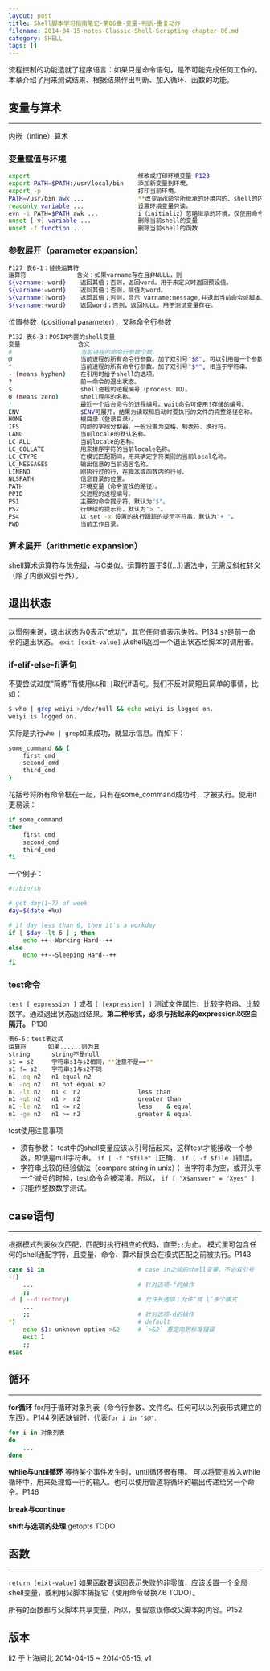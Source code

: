 ```yaml
---
layout: post
title: Shell脚本学习指南笔记-第06章-变量-判断-重复动作
filename: 2014-04-15-notes-Classic-Shell-Scripting-chapter-06.md
category: SHELL
tags: []
---
```



流程控制的功能造就了程序语言：如果只是命令语句，是不可能完成任何工作的。本章介绍了用来测试结果、根据结果作出判断、加入循环、函数的功能。

 
## 变量与算术

------

内嵌（inline）算术
 
### 变量赋值与环境

```bash
export                              修改或打印环境变量 P123
export PATH=$PATH:/usr/local/bin    添加新变量到环境。
export -p                           打印当前环境。
PATH=/usr/bin awk ...               **改变awk命令所继承的环境内的、shell的内置变量。** P156
readonly variable ...               设置环境变量只读。
evn -i PATH=$PATH awk ...           i（initializ）忽略继承的环境，仅使用命令行指定的变量。
unset [-v] variable ...             删除当前shell的变量
unset -f function ...               删除当前shell的函数
```
 
### 参数展开（parameter expansion）
 
```bash 
P127 表6-1：替换运算符
运算符              含义：如果varname存在且非NULL，则
${varname:-word}    返回其值；否则，返回word。用于未定义时返回预设值。
${varname:=word}    返回其值；否则，赋值为word。
${varname:?word}    返回其值；否则，显示 varname:message,并退出当前命令或脚本。用于捕捉错误。
${varname:+word}    返回word；否则，返回NULL。用于测试变量存在。
```
 
位置参数（positional parameter），又称命令行参数

<!-- more -->
 
```bash 
P132 表6-3：POSIX内置的shell变量
变量                含义
#                   当前进程的命令行参数个数。
@                   当前进程的所有命令行参数。加了双引号"$@", 可以引用每一个参数。
*                   当前进程的所有命令行参数。加了双引号"$*", 相当于字符串。
- (means hyphen)    在引用时给予shell的选项。
?                   前一命令的退出状态。
$                   shell进程的进程编号（process ID）。
0 (means zero)      shell程序的名称。
!                   最近一个后台命令的进程编号。wait命令可使用!存储的编号。
ENV                 $ENV可展开，结果为读取和启动时要执行的文件的完整路径名称。
HOME                根目录（登录目录）。
IFS                 内部的字段分割器。一般设置为空格、制表符、换行符。
LANG                当前locale的默认名称。
LC_ALL              当前locale的名称。
LC_COLLATE          用来排序字符的当前locale名称。
LC_CTYPE            在模式匹配期间，用来确定字符类别的当前local名称。
LC_MESSAGES         输出信息的当前语言名称。
LINENO              刚执行过的行，在脚本或函数内的行号。
NLSPATH             信息目录的位置。
PATH                环境变量（命令查找的路径）。
PPID                父进程的进程编号。
PS1                 主要的命令提示符，默认为"$"。
PS2                 行继续的提示符，默认为"> "。
PS4                 以 set -x 设置的执行跟踪的提示字符串，默认为"+ "。
PWD                 当前工作目录。
```
 
### 算术展开（arithmetic expansion）
shell算术运算符与优先级，与C类似。运算符置于$((...))语法中，无需反斜杠转义（除了内嵌双引号外）。
 

 
## 退出状态

------

以惯例来说，退出状态为0表示“成功”，其它任何值表示失败。P134
`$?`是前一命令的退出状态。
`exit [exit-value]` 从shell返回一个退出状态给脚本的调用者。
 
### if-elif-else-fi语句
不要尝试过度“简练”而使用`&&`和`||`取代if语句。我们不反对简短且简单的事情，比如：
 
```bash 
$ who | grep weiyi >/dev/null && echo weiyi is logged on.
weiyi is logged on.
```
    
实际是执行`who | grep`如果成功，就显示信息。而如下：
 
```bash 
some_command && {
    first_cmd
    second_cmd
    third_cmd
}
```

花括号将所有命令框在一起，只有在some_command成功时，才被执行。使用if更易读：
 
```bash 
if some_command
then
    first_cmd
    second_cmd
    third_cmd
fi
```

一个例子：

```bash 
#!/bin/sh

# get day(1~7) of week
day=$(date +%u)

# if day less than 6, then it's a workday
if [ $day -lt 6 ] ; then
    echo ++--Working Hard--++
else
    echo ++--Sleeping Hard--++
fi
```
 
### test命令
`test [ expression ]` 或者 `[ [expression] ]`
测试文件属性、比较字符串、比较数字。通过退出状态返回结果。**第二种形式，必须与括起来的expression以空白隔开。** P138

```bash
表6-6：test表达式
运算符      如果......则为真
string      string不是null
s1 = s2     字符串s1与s2相同，**注意不是==**
s1 != s2    字符串s1与s2不同
n1 -eq n2   n1 equal n2
n1 -nq n2   n1 not equal n2
n1 -lt n2   n1 <  n2                less than
n1 -gt n2   n1 >  n2                greater than
n1 -le n2   n1 <= n2                less    & equal
n1 -ge n2   n1 >= n2                greater & equal
```
 
test使用注意事项
 
- 须有参数：
  test中的shell变量应该以引号括起来，这样test才能接收一个参数，即使是null字符串。
  `if [ -f "$file" ]`正确， `if [ -f $file ]`错误。
- 字符串比较的经验做法（compare string in unix）：
  当字符串为空，或开头带一个减号的时候，test命令会被混淆。所以，
  `if [ "X$answer" = "Xyes" ]`
- 只能作整数数字测试。
 
 
## case语句

------

根据模式列表依次匹配，匹配时执行相应的代码，直至`;;`为止。
模式里可包含任何的shell通配字符，且变量、命令、算术替换会在模式匹配之前被执行。P143
 
```bash
case $1 in                          # case in之间的shell变量，不必双引号
-f)
    ...                             # 针对选项-f的操作
    ;;
-d | --directory)                   # 允许长选项；允许“或 |”多个模式
    ...
    ;;                              # 针对选项-d的操作
*)                                  # default
    echo $1: unknown option >&2     # `>&2` 重定向到标准错误
    exit 1
    ;;
esac
```
 
## 循环
 
------
 
**for循环**
for用于循环对象列表（命令行参数、文件名、任何可以以列表形式建立的东西）。P144
列表缺省时，代表`for i in "$@"`.
 
```bash
for i in 对象列表
do
    ...
done
```
 
**while与until循环**
等待某个事件发生时，until循环很有用。
可以将管道放入while循环中，用来处理每一行的输入。也可以使用管道将循环的输出传递给另一个命令。P146
 
**break与continue**
 
**shift与选项的处理**
getopts TODO
 
 
## 函数
 
------

`return [eixt-value]`
如果函数要返回表示失败的非零值，应该设置一个全局shell变量，或利用父脚本捕捉它（使用命令替换7.6 TODO）。
 
所有的函数都与父脚本共享变量，所以，要留意误修改父脚本的内容。P152



## 版本
li2 于上海闸北 
2014-04-15 ~ 2014-05-15, v1